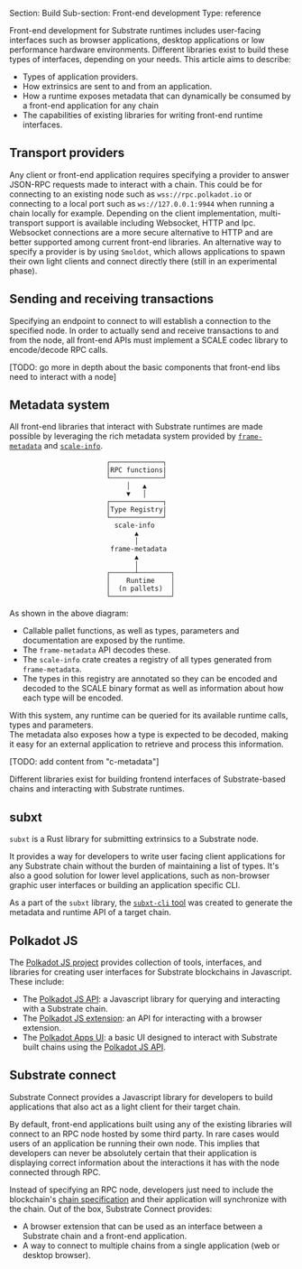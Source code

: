 Section: Build
Sub-section: Front-end development
Type: reference 

Front-end development for Substrate runtimes includes user-facing interfaces such as browser applications, desktop applications or low performance hardware environments. 
Different libraries exist to build these types of interfaces, depending on your needs.
This article aims to describe:

- Types of application providers.
- How extrinsics are sent to and from an application.
- How a runtime exposes metadata that can dynamically be consumed by a front-end application for any chain
- The capabilities of existing libraries for writing front-end runtime interfaces. 

## Transport providers

Any client or front-end application requires specifying a provider to answer JSON-RPC requests made to interact with a chain.
This could be for connecting to an existing node such as `wss://rpc.polkadot.io` or connecting to a local port such as `ws://127.0.0.1:9944` when running a chain locally for example. 
Depending on the client implementation, multi-transport support is available including Websocket, HTTP and Ipc.
Websocket connections are a more secure alternative to HTTP and are better supported among current front-end libraries.
An alternative way to specify a provider is by using `Smoldot`, which allows applications to spawn their own light clients and connect directly there (still in an experimental phase).

## Sending and receiving transactions

Specifying an endpoint to connect to will establish a connection to the specified node.
In order to actually send and receive transactions to and from the node, all front-end APIs must implement a SCALE codec library to encode/decode RPC calls.

[TODO: go more in depth about the basic components that front-end libs need to interact with a node]
## Metadata system 

All front-end libraries that interact with Substrate runtimes are made possible by leveraging the rich metadata system provided by [`frame-metadata`](https://docs.substrate.io/rustdocs/latest/frame_metadata/index.html) and [`scale-info`](https://docs.rs/scale-info/latest/scale_info/).


                            ┌─────────────┐   
                            │RPC functions|    
                            └─────────────┘ 
                                 │   ▲
                                 ▼   │        
                            ┌─────────────┐   
                            │Type Registry|  
                            └─────────────┘   
                              scale-info 
                                   ▲
                                   │                                 
                             frame-metadata
                                   ▲
                                   │
                            ┌──────┴────────┐
                            │    Runtime    │
                            │  (n pallets)  │
                            └───────────────┘

As shown in the above diagram:                          
- Callable pallet functions, as well as types, parameters and documentation are exposed by the runtime.
- The `frame-metadata` API decodes these.
- The `scale-info` crate creates a registry of all types generated from `frame-metadata`. 
- The types in this registry are annotated so they can be encoded and decoded to the SCALE binary format as well as information about how each type will be encoded.

With this system, any runtime can be queried for its available runtime calls, types and parameters.  
The metadata also exposes how a type is expected to be decoded, making it easy for an external application to retrieve and process this information.

[TODO: add content from "c-metadata"]

Different libraries exist for building frontend interfaces of Substrate-based chains and interacting with Substrate runtimes.

## subxt 

`subxt` is a Rust library for submitting extrinsics to a Substrate node.

It provides a way for developers to write user facing client applications for any Substrate chain without the burden of maintaining a list of types. 
It's also a good solution for lower level applications, such as non-browser graphic user interfaces or building an application specific CLI.

As a part of the `subxt` library, the [`subxt-cli` tool](./reference/command-line-tools) was created to generate the metadata and runtime API of a target chain.

## Polkadot JS

The [Polkadot JS project](https://polkadot.js.org/) provides collection of tools, interfaces, and libraries for creating user interfaces for Substrate blockchains in Javascript.
These include:

- The [Polkadot JS API](https://polkadot.js.org/docs/api): a Javascript library for querying and interacting with a Substrate chain.
- The [Polkadot JS extension](https://polkadot.js.org/docs/extension/): an API for interacting with a browser extension.
- The [Polkadot Apps UI](https://github.com/polkadot-js/apps): a basic UI designed to interact with Substrate built chains using the [Polkadot JS API](https://polkadot.js.org/docs/api).

## Substrate connect

Substrate Connect provides a Javascript library for developers to build applications that also act as a light client for their target chain. 

By default, front-end applications built using any of the existing libraries will connect to an RPC node hosted by some third party.
In rare cases would users of an application be running their own node. 
This implies that developers can never be absolutely certain that their application is displaying correct information about the interactions it has with the node connected through RPC.

Instead of specifying an RPC node, developers just need to include the blockchain's [chain specification](/v3/runtime/chain-specs) and their application will synchronize with the chain.
Out of the box, Substrate Connect provides:

- A browser extension that can be used as an interface between a Substrate chain and a front-end application.
- A way to connect to multiple chains from a single application (web or desktop browser).

<!-- TODO: Refactor content below: not sure where it should go.

[Substrate Connect](https://paritytech.github.io/substrate-connect/) is a JavaScript library and browser extension that builds on the [Polkadot JS API](/v3/integration/polkadot-js#polkadot-js-api) to enable developers to build application specific light clients for Substrate chains. 
By using light clients available to all Substrate built blockchains, application developers no longer need to rely on single RPC nodes to allow end-users to interact with their applications. 
This introduces a new paradigm for decentralization: 

Substrate Connect provides application developers ways to run a Substrate light client in any NodeJS environment, from in-browser applications and extensions, to Electron apps, IOT devices, and mobile phones.

For in-browser end-users, Substrate Connect is a browser extension designed to facilitate using applications with multiple blockchains, where all light clients can run in a single tab.

This implies two key features:

1. **Ready-to-use light clients for Substrate chains.** Light clients are part of the Substrate framework and with that, available for every Substrate based blockchain. 
This means that all you need in order to connect a Substrate chain to your application is provide the [chain specification](/v3/runtime/chain-specs) of the chain you want to connect to.

2. **Bundling light-clients of multiple chains.** With the browser extension, end-users are able to interact with applications connected to multiple blockchains or connect their own blockchains to applications that support it.

**Motivation**

Interacting with a Substrate chain via an RPC server requires a layer of third party trust which can be avoided. 
Substrate Connect uses a Wasm light client which connects to a Substrate chain without any unecessary intermediary.

In addition, due to browser limitations on websockets from HTTPS pages, establishing a good number of peers is difficult as nodes are reachable only if they provide a TLS (Transport Layer Security) certificate.
Substrate Connect provides a browser extension to overcome this limitation and to keep the chains synced in the background, making applications on a Substrate chain faster.

**How it works**

The extension runs a single light client, [Smoldot](https://github.com/paritytech/smoldot) that manages connecting to different blockchains. 
Whenever a user opens an app in a new browser tab it asks the extension to connect to whatever blockchains the app is interested in. 
The light client is smart enough to share resources so that it only connects to a network once even if there are multiple apps talking to it.

The [`@substrate/connect`](https://www.npmjs.com/package/@substrate/connect) library has the following capabilities:

- It detects whether a user has the Substrate Connect browser extension installed. 
If it isn't installed, it falls back to instantiating a light client directly in the page.

- It handles receiving and listening for messages from the browser extension and provider.

- It manages an app's connection to multiple blockchains, creating an instance of Smoldot and connecting the app to it.

**Usage**

When used in individual projects, the Substrate Connect node module will first check for the installed extension. 
If available, it will try to connect to the light client running inside the extension. 
Only if the extension is not installed will it start a light client in the browser tab.

Learn how to integrate Substrate Connect in your applications [here](https://paritytech.github.io/substrate-connect/).

[ _TODO : Add substrate connect note: https://github.com/substrate-developer-hub/substrate-docs/issues/573_ ]. -->
